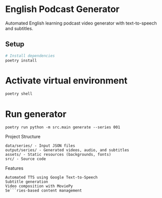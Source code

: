 # English Podcast Generator

Automated English learning podcast video generator with text-to-speech and subtitles.

## Setup

```bash
# Install dependencies
poetry install
```

# Activate virtual environment
```bash
poetry shell
```
# Run generator
```
poetry run python -m src.main generate --series 001
```
Project Structure

```
data/series/ - Input JSON files
output/series/ - Generated videos, audio, and subtitles
assets/ - Static resources (backgrounds, fonts)
src/ - Source code
```
Features

```
Automated TTS using Google Text-to-Speech
Subtitle generation
Video composition with MoviePy
Se```ries-based content management
